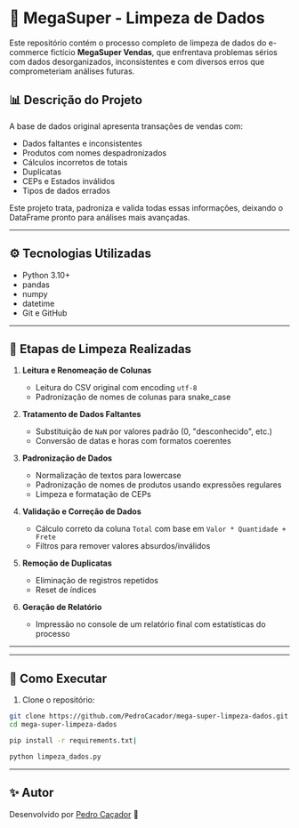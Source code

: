 # 🧹 MegaSuper - Limpeza de Dados

Este repositório contém o processo completo de limpeza de dados do e-commerce fictício **MegaSuper Vendas**, que enfrentava problemas sérios com dados desorganizados, inconsistentes e com diversos erros que comprometeriam análises futuras.

## 📊 Descrição do Projeto

A base de dados original apresenta transações de vendas com:
- Dados faltantes e inconsistentes
- Produtos com nomes despadronizados
- Cálculos incorretos de totais
- Duplicatas
- CEPs e Estados inválidos
- Tipos de dados errados

Este projeto trata, padroniza e valida todas essas informações, deixando o DataFrame pronto para análises mais avançadas.

---

## ⚙️ Tecnologias Utilizadas

- Python 3.10+
- pandas
- numpy
- datetime
- Git e GitHub

---

## 🧪 Etapas de Limpeza Realizadas

1. **Leitura e Renomeação de Colunas**  
   - Leitura do CSV original com encoding `utf-8`
   - Padronização de nomes de colunas para snake_case

2. **Tratamento de Dados Faltantes**
   - Substituição de `NaN` por valores padrão (0, "desconhecido", etc.)
   - Conversão de datas e horas com formatos coerentes

3. **Padronização de Dados**
   - Normalização de textos para lowercase
   - Padronização de nomes de produtos usando expressões regulares
   - Limpeza e formatação de CEPs

4. **Validação e Correção de Dados**
   - Cálculo correto da coluna `Total` com base em `Valor * Quantidade + Frete`
   - Filtros para remover valores absurdos/inválidos

5. **Remoção de Duplicatas**
   - Eliminação de registros repetidos
   - Reset de índices

6. **Geração de Relatório**
   - Impressão no console de um relatório final com estatísticas do processo
---

---

## 🚀 Como Executar

1. Clone o repositório:
```bash
git clone https://github.com/PedroCacador/mega-super-limpeza-dados.git
cd mega-super-limpeza-dados

pip install -r requirements.txt|

python limpeza_dados.py
```

---

## ✨ Autor

Desenvolvido por [Pedro Caçador](https://github.com/PedroCacador) 🤝  

